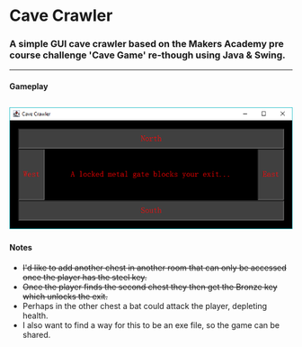 # Cave Crawler
 
### A simple GUI cave crawler based on the Makers Academy pre course challenge 'Cave Game' re-though using Java & Swing.
-------
#### Gameplay

![Gameplay](https://github.com/josephtownshend/Cave_Crawler/blob/master/images/gameplay.png)
-------


#### Notes
- ~~I'd like to add another chest in another room that can only be accessed once the player has the steel key.~~
- ~~Once the player finds the second chest they then get the Bronze key which unlocks the exit.~~
- Perhaps in the other chest a bat could attack the player, depleting health.
- I also want to find a way for this to be an exe file, so the game can be shared.
